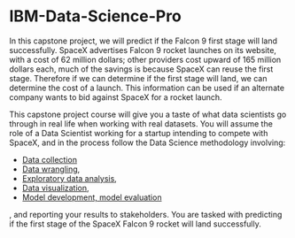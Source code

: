 # IBM-Data-Science-Pro

In this capstone project, we will predict if the Falcon 9 first stage will land successfully. SpaceX advertises Falcon 9 rocket launches on its website, with a cost of 62 million dollars; other providers cost upward of 165 million dollars each, much of the savings is because SpaceX can reuse the first stage. Therefore if we can determine if the first stage will land, we can determine the cost of a launch. This information can be used if an alternate company wants to bid against SpaceX for a rocket launch.

This capstone project course will give you a taste of what data scientists go through in real life when working with real datasets. You will assume the role of a Data Scientist working for a startup intending to compete with SpaceX, and in the process follow the Data Science methodology involving:
- [Data collection](https://github.com/cipher499/IBM-Data-Science-Pro/blob/792bfb295be7b5051655c52683e3af7b78aa2714/1-%20Data%20Collection-API.ipynb) 
- [Data wrangling](https://github.com/cipher499/IBM-Data-Science-Pro/blob/792bfb295be7b5051655c52683e3af7b78aa2714/3-%20Data%20wrangling.ipynb),
- [Exploratory data analysis](https://github.com/cipher499/IBM-Data-Science-Pro/blob/792bfb295be7b5051655c52683e3af7b78aa2714/5-%20EDA%20pandas.ipynb),
- [Data visualization](https://github.com/cipher499/IBM-Data-Science-Pro/blob/792bfb295be7b5051655c52683e3af7b78aa2714/7-%20Dash_app.py),
- [Model development, model evaluation](https://github.com/cipher499/IBM-Data-Science-Pro/blob/792bfb295be7b5051655c52683e3af7b78aa2714/8-%20ML%20predictive%20analytics.ipynb) 

, and reporting your results to stakeholders. You are tasked with predicting if the first stage of the SpaceX Falcon 9 rocket will land successfully.

